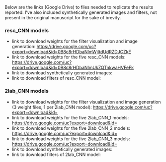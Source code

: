 Below are the links (Google Drive) to files needed to replicate the results reported. I've also included synthetically generated images and filters, not present in the original manuscript for the sake of brevity.         
         
### resc_CNN models          
* link to download weights for the filter visualization and image generation: https://drive.google.com/uc?export=download&id=0B8c8rHDbaNImWjItdUdRZDJCZkE      
* link to download weights for the five resc_CNN models: https://drive.google.com/uc?export=download&id=0B8c8rHDbaNImUkZQTnkwaHVFeFk    
* link to download synthetically generated images:        
* link to download filters of resc_CNN model:      
        
       
### 2lab_CNN models
* link to download weights for the filter visualization and image generation (3 weight files, 1 per 2lab_CNN model): https://drive.google.com/uc?export=download&id=       
* link to download weights for the five 2lab_CNN_1 models: https://drive.google.com/uc?export=download&id=     
* link to download weights for the five 2lab_CNN_2 models: https://drive.google.com/uc?export=download&id=     
* link to download weights for the five 2lab_CNN_3 models: https://drive.google.com/uc?export=download&id=     
* link to download synthetically generated images:         
* link to download filters of 2lab_CNN model:        
